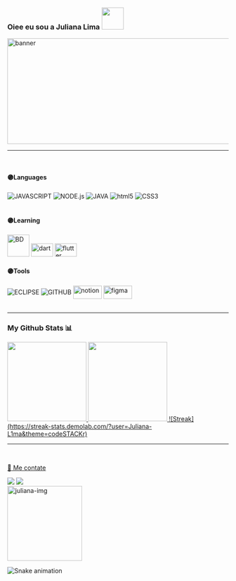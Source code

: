### Oiee eu sou a Juliana Lima <img src="https://media.giphy.com/media/mGcNjsfWAjY5AEZNw6/giphy.gif" width="50">
<!--cabeçalho-->

<img align="center" src="https://c.tenor.com/_zbsJOBoVOEAAAAC/banner.gif" alt="banner" width="900" height="240">
<hr>

<!--meio-->
<div style="display: inline_block"><br>
  <h4>🟣Languages</h4>
  <img align="center" alt="JAVASCRIPT" src="https://img.shields.io/badge/JavaScript-323330?style=for-the-badge&logo=javascript&logoColor=F7DF1E">
   <img align="center" alt="NODE.js"  src="https://img.shields.io/badge/Node.js-43853D?style=for-the-badge&logo=node.js&logoColor=white"/>
   <img align="center" alt="JAVA"  src="https://img.shields.io/badge/Java-ED8B00?style=for-the-badge&logo=java&logoColor=white"/>
 <img align="center" alt="html5"  src="https://img.shields.io/badge/HTML5-E34F26?style=for-the-badge&logo=html5&logoColor=white"/>
 <img align="center" alt="CSS3" src="https://img.shields.io/badge/CSS3-1572B6?style=for-the-badge&logo=css3&logoColor=white">
  
 
 
</div>


<br>

<div>
   <h4>🟣Learning</h4>
  <img alt="BD" src="https://cdn-icons-png.flaticon.com/512/148/148825.png" width="50" height="50"/>
   <img alt="dart" src="https://img.shields.io/badge/Flutter-%2302569B.svg?" width="50" height="30"/>
    <img alt="flutter" src="https://img.shields.io/badge/dart-%230175C2.svg?" width="50" height="30"/>
</div>

<div>
  <h4>🟣Tools</h4>
  <img align="center" alt="ECLIPSE" src="https://img.shields.io/badge/Eclipse-2C2255?style=for-the-badge&logo=eclipse&logoColor=white">
   <img align="center" alt="GITHUB" src="https://img.shields.io/badge/GitHub-100000?style=for-the-badge&logo=github&logoColor=white">
    <img align="center" alt="notion"  height="30" width="65"  src="https://img.shields.io/badge/Notion-%23000000.svg">
    <img align="center" alt="figma"  height="30" width="65"  src="https://img.shields.io/badge/figma-%23F24E1E.svg?style=plastic&logo=figma&logoColor=white">

    
  <div>
<br>
<hr>

<!--ícones e imagem das estatísticas-->
<div>
  <h3>My Github Stats 📊</h3>
  <a href="https://github.com/Juliana-L1ma">
  <img height="180em" src="https://github-readme-stats.vercel.app/api?username=Juliana-L1ma&show_icons=true&theme=dracula&include_all_commits=true&count_private=true"/>
  <img height="180em" src="https://github-readme-stats.vercel.app/api/top-langs/?username=Juliana-L1ma&layout=compact&langs_count=7&theme=dracula"/>
 ![Streak](https://streak-stats.demolab.com/?user=Juliana-L1ma&theme=codeSTACKr)
<hr>
</div>

<br>
<!--links para contato-->
<div>
  <p>📩 Me contate</p>
  <a href = "mailto:jp6001707@gmail.com"><img src="https://img.shields.io/badge/Gmail-D14836?style=for-the-badge&logo=gmail&logoColor=white" target="_blank"></a>
  <a href="https://www.linkedin.com/in/juliana-lima-aa3b79230/" target="_blank"><img src="https://img.shields.io/badge/-LinkedIn-%230077B5?style=for-the-badge&logo=linkedin&logoColor=white" target="_blank"></a> 
</div>
  
  <img  width="170px" height="170px" alt="juliana-img" src="https://encrypted-tbn0.gstatic.com/images?q=tbn:ANd9GcQROMkA-V9nFpgs6sR3-ZlvbN7jW6sh970rp39P_2M&s">

<!--animação-->
![Snake animation](https://github.com/rafaballerini2/rafaballerini2/blob/output/github-contribution-grid-snake.svg)

 
